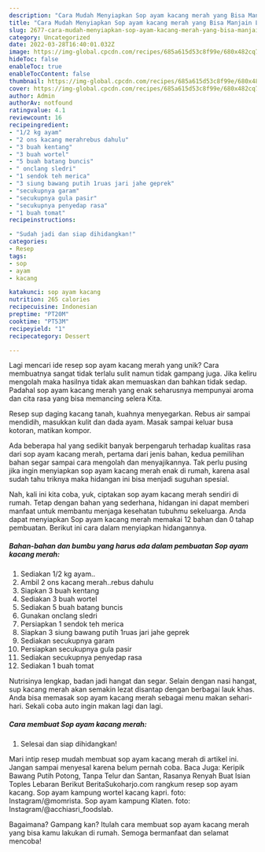 ```yaml
---
description: "Cara Mudah Menyiapkan Sop ayam kacang merah yang Bisa Manjain Lidah"
title: "Cara Mudah Menyiapkan Sop ayam kacang merah yang Bisa Manjain Lidah"
slug: 2677-cara-mudah-menyiapkan-sop-ayam-kacang-merah-yang-bisa-manjain-lidah
category: Uncategorized
date: 2022-03-28T16:40:01.032Z
image: https://img-global.cpcdn.com/recipes/685a615d53c8f99e/680x482cq70/sop-ayam-kacang-merah-foto-resep-utama.jpg
hideToc: false
enableToc: true
enableTocContent: false
thumbnail: https://img-global.cpcdn.com/recipes/685a615d53c8f99e/680x482cq70/sop-ayam-kacang-merah-foto-resep-utama.jpg
cover: https://img-global.cpcdn.com/recipes/685a615d53c8f99e/680x482cq70/sop-ayam-kacang-merah-foto-resep-utama.jpg
author: Admin
authorAv: notfound
ratingvalue: 4.1
reviewcount: 16
recipeingredient:
- "1/2 kg ayam"
- "2 ons kacang merahrebus dahulu"
- "3 buah kentang"
- "3 buah wortel"
- "5 buah batang buncis"
- " onclang sledri"
- "1 sendok teh merica"
- "3 siung bawang putih 1ruas jari jahe geprek"
- "secukupnya garam"
- "secukupnya gula pasir"
- "secukupnya penyedap rasa"
- "1 buah tomat"
recipeinstructions:

- "Sudah jadi dan siap dihidangkan!"
categories:
- Resep
tags:
- sop
- ayam
- kacang

katakunci: sop ayam kacang 
nutrition: 265 calories
recipecuisine: Indonesian
preptime: "PT20M"
cooktime: "PT53M"
recipeyield: "1"
recipecategory: Dessert

---
```





Lagi mencari ide resep sop ayam kacang merah yang unik? Cara membuatnya sangat tidak terlalu sulit namun tidak gampang juga. Jika keliru mengolah maka hasilnya tidak akan memuaskan dan bahkan tidak sedap. Padahal sop ayam kacang merah yang enak seharusnya mempunyai aroma dan cita rasa yang bisa memancing selera Kita.





Resep sup daging kacang tanah, kuahnya menyegarkan. Rebus air sampai mendidih, masukkan kulit dan dada ayam. Masak sampai keluar busa kotoran, matikan kompor.

Ada beberapa hal yang sedikit banyak berpengaruh terhadap kualitas rasa dari sop ayam kacang merah, pertama dari jenis bahan, kedua pemilihan bahan segar sampai cara mengolah dan menyajikannya. Tak perlu pusing jika ingin menyiapkan sop ayam kacang merah enak di rumah, karena asal sudah tahu triknya maka hidangan ini bisa menjadi suguhan spesial.






Nah, kali ini kita coba, yuk, ciptakan sop ayam kacang merah sendiri di rumah. Tetap dengan bahan yang sederhana, hidangan ini dapat memberi manfaat untuk membantu menjaga kesehatan tubuhmu sekeluarga. Anda dapat menyiapkan Sop ayam kacang merah memakai 12 bahan dan 0 tahap pembuatan. Berikut ini cara dalam menyiapkan hidangannya.

<!--inarticleads1-->

##### Bahan-bahan dan bumbu yang harus ada dalam pembuatan Sop ayam kacang merah:

1. Sediakan 1/2 kg ayam..
1. Ambil 2 ons kacang merah..rebus dahulu
1. Siapkan 3 buah kentang
1. Sediakan 3 buah wortel
1. Sediakan 5 buah batang buncis
1. Gunakan  onclang sledri
1. Persiapkan 1 sendok teh merica
1. Siapkan 3 siung bawang putih 1ruas jari jahe geprek
1. Sediakan secukupnya garam
1. Persiapkan secukupnya gula pasir
1. Sediakan secukupnya penyedap rasa
1. Sediakan 1 buah tomat


Nutrisinya lengkap, badan jadi hangat dan segar. Selain dengan nasi hangat, sup kacang merah akan semakin lezat disantap dengan berbagai lauk khas. Anda bisa memasak sop ayam kacang merah sebagai menu makan sehari-hari. Sekali coba auto ingin makan lagi dan lagi. 

<!--inarticleads2-->

##### Cara membuat Sop ayam kacang merah:


1. Selesai dan siap dihidangkan!

Mari intip resep mudah membuat sop ayam kacang merah di artikel ini. Jangan sampai menyesal karena belum pernah coba. Baca Juga: Keripik Bawang Putih Potong, Tanpa Telur dan Santan, Rasanya Renyah Buat Isian Toples Lebaran Berikut BeritaSukoharjo.com rangkum resep sop ayam kacang. Sop ayam kampung wortel kacang kapri. foto: Instagram/@momrista. Sop ayam kampung Klaten. foto: Instagram/@acchiasri_foodslab. 

Bagaimana? Gampang kan? Itulah cara membuat sop ayam kacang merah yang bisa kamu lakukan di rumah. Semoga bermanfaat dan selamat mencoba!
